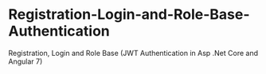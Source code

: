 # Registration-Login-and-Role-Base-Authentication
Registration, Login and Role Base (JWT Authentication in Asp .Net Core and Angular 7)
